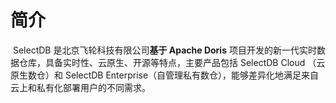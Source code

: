 # 简介

​		SelectDB 是北京飞轮科技有限公司**基于 Apache Doris** 项目开发的新一代实时数据仓库，具备实时性、云原生、开源等特点，主要产品包括 SelectDB Cloud （云原生数仓）和 SelectDB Enterprise（自管理私有数仓），能够差异化地满足来自云上和私有化部署用户的不同需求。